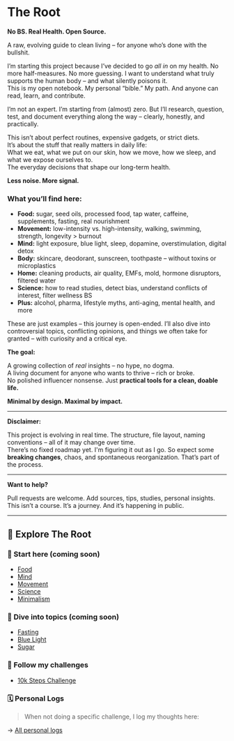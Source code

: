 # The Root

**No BS. Real Health. Open Source.**  

A raw, evolving guide to clean living – for anyone who’s done with the bullshit.

I’m starting this project because I’ve decided to go *all in* on my health. No more half-measures. No more guessing. I want to understand what truly supports the human body – and what silently poisons it.  
This is my open notebook. My personal “bible.” My path. And anyone can read, learn, and contribute.

I’m not an expert. I’m starting from (almost) zero. But I’ll research, question, test, and document everything along the way – clearly, honestly, and practically.

This isn’t about perfect routines, expensive gadgets, or strict diets.  
It’s about the stuff that really matters in daily life:  
What we eat, what we put on our skin, how we move, how we sleep, and what we expose ourselves to.  
The everyday decisions that shape our long-term health.

**Less noise. More signal.**

### What you’ll find here:

* **Food:** sugar, seed oils, processed food, tap water, caffeine, supplements, fasting, real nourishment  
* **Movement:** low-intensity vs. high-intensity, walking, swimming, strength, longevity > burnout  
* **Mind:** light exposure, blue light, sleep, dopamine, overstimulation, digital detox  
* **Body:** skincare, deodorant, sunscreen, toothpaste – without toxins or microplastics  
* **Home:** cleaning products, air quality, EMFs, mold, hormone disruptors, filtered water  
* **Science:** how to read studies, detect bias, understand conflicts of interest, filter wellness BS  
* **Plus:** alcohol, pharma, lifestyle myths, anti-aging, mental health, and more

These are just examples – this journey is open-ended. I’ll also dive into controversial topics, conflicting opinions, and things we often take for granted – with curiosity and a critical eye.

**The goal:**

A growing collection of *real* insights – no hype, no dogma.  
A living document for anyone who wants to thrive – rich or broke.  
No polished influencer nonsense. Just **practical tools for a clean, doable life.**

**Minimal by design. Maximal by impact.**

---

**Disclaimer:**  

This project is evolving in real time. The structure, file layout, naming conventions – all of it may change over time.  
There’s no fixed roadmap yet. I'm figuring it out as I go. So expect some **breaking changes**, chaos, and spontaneous reorganization. That’s part of the process.

---

**Want to help?**  

Pull requests are welcome. Add sources, tips, studies, personal insights.  
This isn’t a course. It’s a journey. And it’s happening in public.

---

## 🔗 Explore The Root

### 📌 Start here (coming soon)
- [Food](docs/food.md)
- [Mind](docs/mind.md)
- [Movement](docs/movement.md)
- [Science](docs/science.md)
- [Minimalism](docs/minimalism.md)

### 🧠 Dive into topics (coming soon)
- [Fasting](topics/fasting.md)
- [Blue Light](topics/blue_light.md)
- [Sugar](topics/sugar.md)

### 🥾 Follow my challenges
- [10k Steps Challenge](challenges/10k_steps)

### 🗓 Personal Logs

> When not doing a specific challenge, I log my thoughts here:

→ [All personal logs](logs/)
